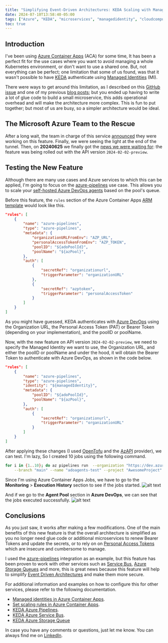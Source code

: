 ```yaml
---
title: "Simplifying Event-Driven Architectures: KEDA Scaling with Managed Identity in Azure Container Apps"
date: 2024-07-10T13:58:40-05:00
tags: ["Azure", "KEDA", "microservices", "managedidentity", "cloudcomputing", "kubernetes", "EDA", "DevOps", "IaC", "Event-Driven Architecture", "Scalability", "Cloud Native", "Automation"]
toc: true
---
```

## Introduction
I've been using [Azure Container Apps](https://learn.microsoft.com/en-us/azure/container-apps/overview) (ACA) for some time, It has been a perfect fit for the use cases where you want to avoid managing a whole Kubernetes environment, or don't want to use a shared one. But, not everything can be perfect; one limitation that some of us found, was that it wasn't possible to have [KEDA](https://keda.sh/) authenticate using [Managed Identities](https://learn.microsoft.com/en-us/entra/identity/managed-identities-azure-resources/overview) (MI).

There were ways to get around this limitation, as I described on this [GitHub issue](https://github.com/microsoft/azure-container-apps/issues/592#issuecomment-1950668036) and one of my previous [blog posts](https://jemrpo.com/posts/az-ca-202402/); but you ended up having to write a lot of glue code to build a small microservice, this adds operational overhead and will make the architecture more complex. This is fun to put together; but most of us are busy, so a simpler architecture would be ideal.

## The Microsoft Azure Team to the Rescue
After a long wait, the team in charge of this service [announced](https://github.com/microsoft/azure-container-apps/issues/592#issuecomment-1960110969) they were working on this feature. Finally, we were seeing the light at the end of the tunnel. Then, on **20240625** we finally got the [news we were waiting for](https://github.com/microsoft/azure-container-apps/issues/592#issuecomment-2150783618): the feature was being rolled out with the API version `2024-02-02-preview`.

## Testing the New Feature
Although there are many use cases and Azure services to which this can be applied, I'm going to focus on the [azure-pipelines](https://keda.sh/docs/2.13/scalers/azure-pipelines/) use case. This allows you to scale your [self-hosted Azure DevOps agents](https://learn.microsoft.com/en-us/azure/devops/pipelines/agents/docker?view=azure-devops#linux) based on the pool's queue.

Before this feature, the `rules` section of the Azure Container Apps [ARM template](https://learn.microsoft.com/en-us/azure/templates/microsoft.app/containerapps?pivots=deployment-language-arm-template) would look like this.
```json
"rules": [
    {
        "name": "azure-pipelines",
        "type": "azure-pipelines",
        "metadata": {
            "organizationURLFromEnv": "AZP_URL",
            "personalAccessTokenFromEnv": "AZP_TOKEN",
            "poolID": "${adoPoolId}",
            "poolName": "${azPool}",
        },
        "auth": [
            {
                "secretRef": "organizationurl",
                "triggerParameter": "organizationURL"
            },
            {
                "secretRef": "azptoken",
                "triggerParameter": "personalAccessToken"
            }
        ]
    }
]
```
As you might have guessed, KEDA authenticates with [Azure DevOps](https://learn.microsoft.com/en-us/azure/devops/pipelines/agents/docker?view=azure-devops#linux) using the Organization URL, the Personal Access Token (PAT) or Bearer Token (depending on your implementation), and the poolID or poolName.

Now, with the new feature on API version `2024-02-02-preview`, we need to specify the Managed Identity we want to use, the Organization URL, and either the poolID or poolName and under the hood, it will obtain the Bearer Token to authenticate with Azure DevOps, as shown in the code below.
```json
"rules": [
    {
        "name": "azure-pipelines",
        "type": "azure-pipelines",
        "identity": "${managedIdentity}",
        "metadata": {
            "poolID": "${adoPoolId}",
            "poolName": "${azPool}",
        },
        "auth": [
            {
                "secretRef": "organizationurl",
                "triggerParameter": "organizationURL"
            }
        ]
    }
]
```

After applying these changes (I used [OpenTofu](https://opentofu.org/) and the [AzAPI](https://registry.terraform.io/providers/Azure/azapi/latest/docs) provider), we can test. I'm lazy, So I created 10 jobs using the following command.
```bash
for i in {1..10}; do az pipelines run  --organization "https://dev.azure.com/AwesomeORG" \
    --branch "main" --name "adoagents-test" --project "AwesomeProject" ; sleep 3; done
```

Since I'm using Azure Container Apps Jobs, we have to go to the **Monitoring** > **Execution History** section to see if the jobs started.
![alt text](aca-job.png "ACA Job on Azure Portal")

And if we go to the **Agent Pool** section in **Azure DevOps**, we can see that the jobs executed successfully.
![alt text](ado-job.png "Job on ADO")

## Conclusions
As you just saw, it works after making a few modifications. One of the main benefits of this new feature is that the overall architecture is simplified as you no longer need glue code or additional microservices to renew Bearer Tokens and update the secrets, or to rely on on [Personal Access Tokens](https://learn.microsoft.com/en-us/azure/devops/organizations/accounts/use-personal-access-tokens-to-authenticate?view=azure-devops&tabs=Windows) which are insecure and cumbersome to manage.

I used the [azure-pipelines](https://keda.sh/docs/2.14/scalers/azure-pipelines/) integration as an example, but this feature has been proven to work with other services such as [Service Bus](https://keda.sh/docs/2.14/scalers/azure-service-bus/), [Azure Storage Queues](https://keda.sh/docs/2.14/scalers/azure-storage-queue/) and more, this is great news because this feature will help to simplify [Event Driven Architectures](https://en.wikipedia.org/wiki/Event-driven_architecture) and make them more secure.

For additional information and examples on how to configure this for other services, please refer to the following documentation.
- [Managed identities in Azure Container Apps](https://learn.microsoft.com/en-us/azure/container-apps/managed-identity?tabs=portal%2Cdotnet#use-managed-identity-for-scale-rules).
- [Set scaling rules in Azure Container Apps](https://learn.microsoft.com/en-us/azure/container-apps/scale-app?pivots=azure-cli#authentication-1).
- [KEDA Azure Pipelines](https://keda.sh/docs/2.14/scalers/azure-pipelines/).
- [KEDA Azure Service Bus](https://keda.sh/docs/2.14/scalers/azure-service-bus/).
- [KEDA Azure Storage Queue](https://keda.sh/docs/2.14/scalers/azure-storage-queue/)

In case you have any comments or questions, just let me know. You can always find me on [LinkedIn](https://www.linkedin.com/in/juanestebanmrpo/).
